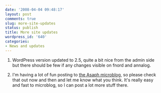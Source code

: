 ```yaml
---
date: '2008-04-04 09:48:17'
layout: post
comments: true
slug: more-site-updates
status: publish
title: More site updates
wordpress_id: '640'
categories:
- News and updates
---
```



	
  1. WordPress version updated to 2.5, quite a bit nice from the admin side but there should be few if any changes visible on fnord and annalog.

	
  2. I'm having a lot of fun posting to [the Asaph microblog](http://asaph.phfactor.net/), so please check that out now and then and let me know what you think. It's really easy and fast to microblog, so I can post a lot more stuff there.


